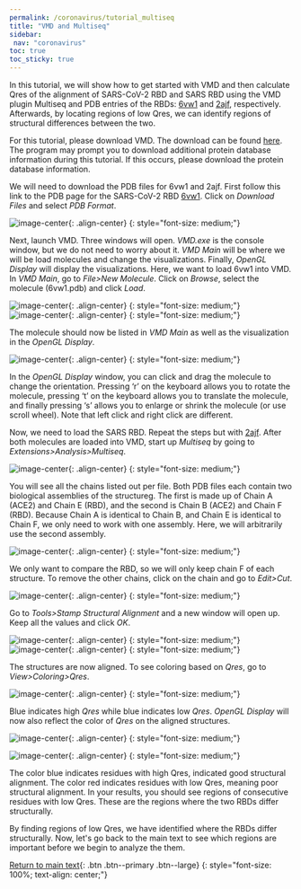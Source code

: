 ```yaml
---
permalink: /coronavirus/tutorial_multiseq
title: "VMD and Multiseq"
sidebar:
 nav: "coronavirus"
toc: true
toc_sticky: true
---
```


In this tutorial, we will show how to get started with VMD and then calculate Qres of the alignment of SARS-CoV-2 RBD and SARS RBD using the VMD plugin Multiseq and PDB entries of the RBDs: <a href="https://www.rcsb.org/structure/6vw1" target="_blank">6vw1</a> and <a href="https://www.rcsb.org/structure/2ajf" target="_blank">2ajf</a>, respectively. Afterwards, by locating regions of low Qres, we can identify regions of structural differences between the two.

For this tutorial, please download VMD. The download can be found <a href="https://www.ks.uiuc.edu/Development/Download/download.cgi?PackageName=VMD" target="_blank">here</a>. The program may prompt you to download additional protein database information during this tutorial. If this occurs, please download the protein database information.

We will need to download the PDB files for 6vw1 and 2ajf. First follow this link to the PDB page for the SARS-CoV-2 RBD <a href="https://www.rcsb.org/structure/6vw1" target="_blank">6vw1</a>. Click on *Download Files* and select *PDB Format*.

![image-center](../assets/images/Ridge0.png){: .align-center}
{: style="font-size: medium;"}

Next, launch VMD. Three windows will open. *VMD.exe* is the console window, but we do not need to worry about it. *VMD Main* will be where we will be load molecules and change the visualizations. Finally, *OpenGL Display* will display the visualizations. Here, we want to load 6vw1 into VMD. In *VMD Main*, go to *File>New Molecule*. Click on *Browse*, select the molecule (6vw1.pdb) and click *Load*.

![image-center](../assets/images/Ridge1.png){: .align-center}
{: style="font-size: medium;"}
![image-center](../assets/images/Ridge2.png){: .align-center}
{: style="font-size: medium;"}

The molecule should now be listed in *VMD Main* as well as the visualization in the *OpenGL Display*.

![image-center](../assets/images/Ridge3.png){: .align-center}
{: style="font-size: medium;"}

In the *OpenGL Display* window, you can click and drag the molecule to change the orientation. Pressing ‘r’ on the keyboard allows you to rotate the molecule, pressing ‘t’ on the keyboard allows you to translate the molecule, and finally pressing ‘s’ allows you to enlarge or shrink the molecule (or use scroll wheel). Note that left click and right click are different.

Now, we need to load the SARS RBD. Repeat the steps but with <a href="https://www.rcsb.org/structure/2ajf" target="_blank">2ajf</a>. After both molecules are loaded into VMD, start up *Multiseq* by going to *Extensions>Analysis>Multiseq*.

![image-center](../assets/images/Qres1.png){: .align-center}
{: style="font-size: medium;"}

You will see all the chains listed out per file. Both PDB files each contain two biological assemblies of the structureg. The first is made up of Chain A (ACE2) and Chain E (RBD), and the second is Chain B (ACE2) and Chain F (RBD). Because Chain A is identical to Chain B, and Chain E is identical to Chain F, we only need to work with one assembly. Here, we will arbitrarily use the second assembly.

![image-center](../assets/images/Qres2.png){: .align-center}
{: style="font-size: medium;"}

We only want to compare the RBD, so we will only keep chain F of each structure. To remove the other chains, click on the chain and go to *Edit>Cut*.

![image-center](../assets/images/Qres3.png){: .align-center}
{: style="font-size: medium;"}

Go to *Tools>Stamp Structural Alignment* and a new window will open up. Keep all the values and click *OK*.

![image-center](../assets/images/Qres4.png){: .align-center}
{: style="font-size: medium;"}
![image-center](../assets/images/Qres5.png){: .align-center}
{: style="font-size: medium;"}

The structures are now aligned. To see coloring based on *Qres*, go to *View>Coloring>Qres*.

![image-center](../assets/images/Qres6.png){: .align-center}
{: style="font-size: medium;"}

Blue indicates high *Qres* while blue indicates low *Qres*. *OpenGL Display* will now also reflect the color of *Qres* on the aligned structures.

![image-center](../assets/images/Qres7.png){: .align-center}
{: style="font-size: medium;"}

![image-center](../assets/images/Qres8.png){: .align-center}
{: style="font-size: medium;"}

The color blue indicates residues with high Qres, indicated good structural alignment. The color red indicates residues with low Qres, meaning poor structural alignment. In your results, you should see regions of consecutive residues with low Qres. These are the regions where the two RBDs differ structurally.

By finding regions of low Qres, we have identified where the RBDs differ structurally. Now, let's go back to the main text to see which regions are important before we begin to analyze the them.

[Return to main text](multiseq#local-comparison-of-spike-proteins-leads-us-to-a-region-of-interest){: .btn .btn--primary .btn--large}
{: style="font-size: 100%; text-align: center;"}
